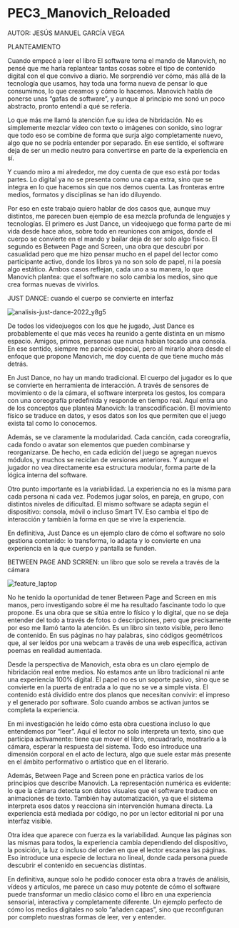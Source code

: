 # PEC3_Manovich_Reloaded
AUTOR: JESÚS MANUEL GARCÍA VEGA

PLANTEAMIENTO

Cuando empecé a leer el libro El software toma el mando de Manovich, no pensé que me haría replantear tantas cosas sobre el tipo de contenido digital con el que convivo a diario. Me sorprendió ver cómo, más allá de la tecnología que usamos, hay toda una forma nueva de pensar lo que consumimos, lo que creamos y cómo lo hacemos. Manovich habla de ponerse unas “gafas de software”, y aunque al principio me sonó un poco abstracto, pronto entendí a qué se refería.

Lo que más me llamó la atención fue su idea de hibridación. No es simplemente mezclar vídeo con texto o imágenes con sonido, sino lograr que todo eso se combine de forma que surja algo completamente nuevo, algo que no se podría entender por separado. En ese sentido, el software deja de ser un medio neutro para convertirse en parte de la experiencia en sí.

Y cuando miro a mi alrededor, me doy cuenta de que eso está por todas partes. Lo digital ya no se presenta como una capa extra, sino que se integra en lo que hacemos sin que nos demos cuenta. Las fronteras entre medios, formatos y disciplinas se han ido diluyendo.

Por eso en este trabajo quiero hablar de dos casos que, aunque muy distintos, me parecen buen ejemplo de esa mezcla profunda de lenguajes y tecnologías. El primero es Just Dance, un videojuego que forma parte de mi vida desde hace años, sobre todo en reuniones con amigos, donde el cuerpo se convierte en el mando y bailar deja de ser solo algo físico. El segundo es Between Page and Screen, una obra que descubrí por casualidad pero que me hizo pensar mucho en el papel del lector como participante activo, donde los libros ya no son solo de papel, ni la poesía algo estático. Ambos casos reflejan, cada uno a su manera, lo que Manovich plantea: que el software no solo cambia los medios, sino que crea formas nuevas de vivirlos.

JUST DANCE: cuando el cuerpo se convierte en interfaz

![analisis-just-dance-2022_y8g5](https://github.com/user-attachments/assets/05216d10-ebe7-4bc7-8054-8d7f481e4ca3)

De todos los videojuegos con los que he jugado, Just Dance es probablemente el que más veces ha reunido a gente distinta en un mismo espacio. Amigos, primos, personas que nunca habían tocado una consola. En ese sentido, siempre me pareció especial, pero al mirarlo ahora desde el enfoque que propone Manovich, me doy cuenta de que tiene mucho más detrás.

En Just Dance, no hay un mando tradicional. El cuerpo del jugador es lo que se convierte en herramienta de interacción. A través de sensores de movimiento o de la cámara, el software interpreta los gestos, los compara con una coreografía predefinida y responde en tiempo real. Aquí entra uno de los conceptos que plantea Manovich: la transcodificación. El movimiento físico se traduce en datos, y esos datos son los que permiten que el juego exista tal como lo conocemos.

Además, se ve claramente la modularidad. Cada canción, cada coreografía, cada fondo o avatar son elementos que pueden combinarse y reorganizarse. De hecho, en cada edición del juego se agregan nuevos módulos, y muchos se reciclan de versiones anteriores. Y aunque el jugador no vea directamente esa estructura modular, forma parte de la lógica interna del software.

Otro punto importante es la variabilidad. La experiencia no es la misma para cada persona ni cada vez. Podemos jugar solos, en pareja, en grupo, con distintos niveles de dificultad. El mismo software se adapta según el dispositivo: consola, móvil o incluso Smart TV. Eso cambia el tipo de interacción y también la forma en que se vive la experiencia.

En definitiva, Just Dance es un ejemplo claro de cómo el software no solo gestiona contenido: lo transforma, lo adapta y lo convierte en una experiencia en la que cuerpo y pantalla se funden.

BETWEEN PAGE AND SCRREN: un libro que solo se revela a través de la cámara

![feature_laptop](https://github.com/user-attachments/assets/c22a80ce-b62a-4a0c-bbea-539d7342c885)

No he tenido la oportunidad de tener Between Page and Screen en mis manos, pero investigando sobre él me ha resultado fascinante todo lo que propone. Es una obra que se sitúa entre lo físico y lo digital, que no se deja entender del todo a través de fotos o descripciones, pero que precisamente por eso me llamó tanto la atención. Es un libro sin texto visible, pero lleno de contenido. En sus páginas no hay palabras, sino códigos geométricos que, al ser leídos por una webcam a través de una web específica, activan poemas en realidad aumentada.

Desde la perspectiva de Manovich, esta obra es un claro ejemplo de hibridación real entre medios. No estamos ante un libro tradicional ni ante una experiencia 100% digital. El papel no es un soporte pasivo, sino que se convierte en la puerta de entrada a lo que no se ve a simple vista. El contenido está dividido entre dos planos que necesitan convivir: el impreso y el generado por software. Solo cuando ambos se activan juntos se completa la experiencia.

En mi investigación he leído cómo esta obra cuestiona incluso lo que entendemos por “leer”. Aquí el lector no solo interpreta un texto, sino que participa activamente: tiene que mover el libro, encuadrarlo, mostrarlo a la cámara, esperar la respuesta del sistema. Todo eso introduce una dimensión corporal en el acto de lectura, algo que suele estar más presente en el ámbito performativo o artístico que en el literario.

Además, Between Page and Screen pone en práctica varios de los principios que describe Manovich. La representación numérica es evidente: lo que la cámara detecta son datos visuales que el software traduce en animaciones de texto. También hay automatización, ya que el sistema interpreta esos datos y reacciona sin intervención humana directa. La experiencia está mediada por código, no por un lector editorial ni por una interfaz visible.

Otra idea que aparece con fuerza es la variabilidad. Aunque las páginas son las mismas para todos, la experiencia cambia dependiendo del dispositivo, la posición, la luz o incluso del orden en que el lector escanea las páginas. Eso introduce una especie de lectura no lineal, donde cada persona puede descubrir el contenido en secuencias distintas.

En definitiva, aunque solo he podido conocer esta obra a través de análisis, vídeos y artículos, me parece un caso muy potente de cómo el software puede transformar un medio clásico como el libro en una experiencia sensorial, interactiva y completamente diferente. Un ejemplo perfecto de cómo los medios digitales no solo “añaden capas”, sino que reconfiguran por completo nuestras formas de leer, ver y entender.
